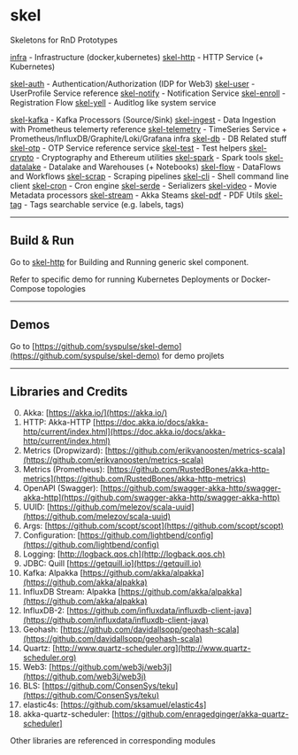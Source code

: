 # skel

Skeletons for RnD Prototypes

[infra](infra) - Infrastructure (docker,kubernetes)
[skel-http](skel-http) - HTTP Service (+ Kubernetes)

[skel-auth](skel-auth) - Authentication/Authorization (IDP for Web3)
[skel-user](skel-user) - UserProfile Service reference
[skel-notify](skel-notify) - Notification Service
[skel-enroll](skel-enroll) - Registration Flow
[skel-yell](skel-yell) - Auditlog like system service

[skel-kafka](skel-kafka) - Kafka Processors (Source/Sink)
[skel-ingest](skel-ingest) - Data Ingestion with Prometheus telemerty reference
[skel-telemetry](skel-telemetry) - TimeSeries Service + Prometheus/InfluxDB/Graphite/Loki/Grafana infra
[skel-db](skel-db) - DB Related stuff
[skel-otp](skel-otp) - OTP Service reference service 
[skel-test](skel-test) - Test helpers
[skel-crypto](skel-crypto) - Cryptography and Ethereum utilities
[skel-spark](skel-spark) - Spark tools
[skel-datalake](skel-datalake) - Datalake and Warehouses (+ Notebooks)
[skel-flow](skel-flow) - DataFlows and Workflows
[skel-scrap](skel-scrap) - Scraping pipelines
[skel-cli](skel-cli) - Shell command line client
[skel-cron](skel-cron) - Cron engine
[skel-serde](skel-serde) - Serializers
[skel-video](skel-video) - Movie Metadata processors
[skel-stream](skel-stream) - Akka Steams 
[skel-pdf](skel-pdf) - PDF Utils
[skel-tag](skel-tag) - Tags searchable service (e.g. labels, tags)

----
## Build & Run

Go to [skel-http](skel-http) for Building and Running generic skel component.

Refer to specific demo for running Kubernetes Deployments or Docker-Compose topologies

----

## Demos

Go to [https://github.com/syspulse/skel-demo](https://github.com/syspulse/skel-demo) for demo projlets

----
## Libraries and Credits

0. Akka: [https://akka.io/](https://akka.io/)
1. HTTP: Akka-HTTP [https://doc.akka.io/docs/akka-http/current/index.html](https://doc.akka.io/docs/akka-http/current/index.html)
2. Metrics (Dropwizard): [https://github.com/erikvanoosten/metrics-scala](https://github.com/erikvanoosten/metrics-scala)
3. Metrics (Prometheus): [https://github.com/RustedBones/akka-http-metrics](https://github.com/RustedBones/akka-http-metrics)
4. OpenAPI (Swagger): [https://github.com/swagger-akka-http/swagger-akka-http](https://github.com/swagger-akka-http/swagger-akka-http)
5. UUID: [https://github.com/melezov/scala-uuid](https://github.com/melezov/scala-uuid)
6. Args: [https://github.com/scopt/scopt](https://github.com/scopt/scopt)
7. Configuration: [https://github.com/lightbend/config](https://github.com/lightbend/config)
8. Logging: [http://logback.qos.ch](http://logback.qos.ch)
9. JDBC: Quill [https://getquill.io](https://getquill.io)
10. Kafka: Alpakka [https://github.com/akka/alpakka](https://github.com/akka/alpakka)
11. InfluxDB Stream: Alpakka [https://github.com/akka/alpakka](https://github.com/akka/alpakka)
12. InfluxDB-2: [https://github.com/influxdata/influxdb-client-java](https://github.com/influxdata/influxdb-client-java)
13. Geohash: [https://github.com/davidallsopp/geohash-scala](https://github.com/davidallsopp/geohash-scala)
14. Quartz: [http://www.quartz-scheduler.org](http://www.quartz-scheduler.org)
15. Web3: [https://github.com/web3j/web3j](https://github.com/web3j/web3j)
16. BLS: [https://github.com/ConsenSys/teku](https://github.com/ConsenSys/teku)
17. elastic4s: [https://github.com/sksamuel/elastic4s]
18. akka-quartz-scheduler: [https://github.com/enragedginger/akka-quartz-scheduler]

Other libraries are referenced in corresponding modules
